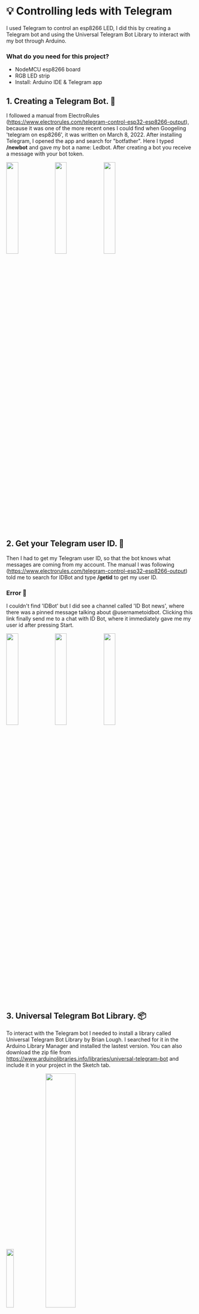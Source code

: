 # :bulb: Controlling leds with Telegram
I used Telegram to control an esp8266 LED, I did this by creating a Telegram bot and using the Universal Telegram Bot Library to interact with my bot through Arduino.

### What do you need for this project?
- NodeMCU esp8266 board
- RGB LED strip
- Install: Arduino IDE & Telegram app

## 1. Creating a Telegram Bot. :robot:
I followed a manual from ElectroRules (https://www.electrorules.com/telegram-control-esp32-esp8266-output), because it was one of the more recent ones I could find when Googeling 'telegram on esp8266', it was written on March 8, 2022.
After installing Telegram, I opened the app and search for "botfather". Here I typed **/newbot** and gave my bot a name: Ledbot. After creating a bot you receive a message with your bot token.

<img src="https://github.com/rarooij98/telegram-on-esp8266/blob/main/images/Botfathersearch.png" width=25% height=25%> <img src="https://github.com/rarooij98/telegram-on-esp8266/blob/main/images/Botfather.png" width=25% height=25%> <img src="https://github.com/rarooij98/telegram-on-esp8266/blob/main/images/Newbot.png" width=25% height=25%>

## 2. Get your Telegram user ID. :raising_hand:
Then I had to get my Telegram user ID, so that the bot knows what messages are coming from my account. The manual I was following (https://www.electrorules.com/telegram-control-esp32-esp8266-output) told me to search for IDBot and type **/getid** to get my user ID. 

### Error :triangular_flag_on_post:
I couldn't find 'IDBot' but I did see a channel called 'ID Bot news', where there was a pinned message talking about @usernametoidbot. Clicking this link finally send me to a chat with ID Bot, where it immediately gave me my user id after pressing Start.

<img src="https://github.com/rarooij98/telegram-on-esp8266/blob/main/images/IDbot.png" width=25% height=25%> <img src="https://github.com/rarooij98/telegram-on-esp8266/blob/main/images/group.png" width=25% height=25%> <img src="https://github.com/rarooij98/telegram-on-esp8266/blob/main/images/IDbot2.jpg" width=25% height=25%>

## 3. Universal Telegram Bot Library. :package:
To interact with the Telegram bot I needed to install a library called Universal Telegram Bot Library by Brian Lough. 
I searched for it in the Arduino Library Manager and installed the lastest version. You can also download the zip file from https://www.arduinolibraries.info/libraries/universal-telegram-bot and include it in your project in the Sketch tab.

<img src="https://github.com/rarooij98/telegram-on-esp8266/blob/main/images/library.PNG" width=20% height=20%> <img src="https://github.com/rarooij98/telegram-on-esp8266/blob/main/images/addlib.PNG" width=40% height=40%>

## 4. Code. :crystal_ball:
After installing the library, I copied this code into my sketch:

<img src="https://github.com/rarooij98/telegram-on-esp8266/blob/main/images/code1.PNG" width=30% height=30%> <img src="https://github.com/rarooij98/telegram-on-esp8266/blob/main/images/code2.PNG" width=28.5% height=28.5%> <img src="https://github.com/rarooij98/telegram-on-esp8266/blob/main/images/code3.PNG" width=35% height=35%>

To make this code work for me I had to insert my Bot token, user ID, and network credentials (SSID and password). 

### What does this code do?
This code checks for new messages every second, it then also checks the chat_id to see if the message is from you or if it should be ignored. If it's from you, it saves the message in a text variable and checks its content, and when it receives the **/led_on** message it turns on the LED and sends a confirmation message.

## 5. Upload. :inbox_tray:
Before you upload the code to your board, check if the right board and port are selected under Tools. After uploading you can turn your LED on and off by talking to your bot on Telegram: **/led_on** turns the LED on, **/led_off** turns the LED off and **/state** requests the current LED state.

<img src="https://github.com/rarooij98/telegram-on-esp8266/blob/main/images/signal-2022-10-11-200737_003.jpeg" width=30% height=30%>

Nice, the code works! :tada:

### Error :triangular_flag_on_post:
Now the blue led on the board turns on and off, BUT when is says ON it's actually OFF and vice versa. Why does this happen?
The ElectroRules manual says this:
> "The on-board LED should turn on and turn off accordingly (the ESP8266 on-board LED works in reverse, it’s off when you send /led_on and on when you send /led_off)."

So, I should send a LOW signal to turn the LED on and a HIGH signal to turn it off. I can change these values in the code so it makes more sense when communicating it on Telegram:

<img src="https://github.com/rarooij98/telegram-on-esp8266/blob/main/images/lowhighbad.PNG" width=45% height=45%> <img src="https://github.com/rarooij98/telegram-on-esp8266/blob/main/images/lowhighgood.PNG" width=45% height=45%>

## 6. RGB Ledstrip :rainbow:
Then I tried if I could also control my RGB ledstrip. First I included the Adafruit library and defined the pin and the number of pixels:

```
#include "Adafruit_NeoPixel.h"
#define PIN          D5
#define NUM_PIXELS   14
```

Instead of defining LedState as LOW or HIGH when I write **/led_on**, I wrote these lines instead to turn on the ledstrip:

```
if (text == "/led_on") {
  bot.sendMessage(chat_id, "LED state set to ON", "");
  pixels.setPixelColor(i, pixels.Color(0, 150, 0));
  pixels.show();
}
```

### Error :triangular_flag_on_post:
Multiple things when wrong when I uploaded this code. 

#### :rotating_light: Problem 1
Only one of the leds turns on. How can I turn on more leds, or make them blink?

<img src="https://github.com/rarooij98/telegram-on-esp8266/blob/main/images/ledstrip1.jpeg" width=30% height=30%>

It's because **i** is not defined. I have to loop through all of the leds in the ledstrip. So I wrote a loop inside of the if-statement that looks like this:

```
for(int i=0; i<NUM_PIXELS; i++) { // For each pixel...
  pixels.setPixelColor(i, pixels.Color(0, 150, 0));
  pixels.show();   // Send the updated pixel colors to the hardware
  delay(DELAYVAL); // Pause before next pass through loop
}
```
Now when I turn the leds on, they all turn on one by one. 

#### :rotating_light: Problem 2 
The led only turns on, not off. 

This is what I wrote to turn off the leds:
```
if (text == "/led_off") {
  bot.sendMessage(chat_id, "LED state set to OFF", "");
  pixels.clear();
}
```
But appearently pixels.clear() didn't do anything. My solution was to make all pixels turn black (rgb(0,0,0,)) to get the same effect.

#### :rotating_light: Problem 3 
I tried to rewrite the **/state** statement too, but it's broken now. The **/state** of the led is always seen as ON and never OFF, when I write this;

<img src="https://github.com/rarooij98/telegram-on-esp8266/blob/main/images/false.PNG" width=40% height=40%>

To fix this I read a some forum pages, like https://forum.arduino.cc/t/trying-to-check-if-a-neopixel-is-on-or-off/415587/8, and rewrote my if-statement using getPixelColor:

<img src="https://github.com/rarooij98/telegram-on-esp8266/blob/main/images/truebool.PNG" width=40% height=40%>

## Sources :card_file_box:
- https://www.electrorules.com/telegram-control-esp32-esp8266-output
- https://www.arduinolibraries.info/libraries/universal-telegram-bot
- https://forum.arduino.cc/t/trying-to-check-if-a-neopixel-is-on-or-off/415587/8
